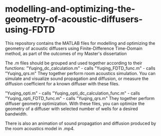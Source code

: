 # modelling-and-optimizing-the-geometry-of-acoustic-diffusers-using-FDTD
This repository contains the MATLAB files for modelling and optimizing the geometry of acoustic diffusers using Finite-Difference Time-Domain method, as part of the outcomes of my Master's dissertation

The .m files should be grouped and used together according to their functions:
"Yuqing_dc_calculation.m" - calls "Yuqing_FDTD_func.m" - calls "Yuqing_qrs.m"
They together perform room acoustics simulation. You can simulate and visualize sound propagation and diffusion, or measure the diffusion coefficient for a known diffuser with these files.

"Yuqing_opti.m" - calls "Yuqing_opti_dc_calculation_func.m" - calls "Yuqing_opti_FDTD_func.m" - calls "Yuqing_qrs.m"
They together perform diffuser geometry optimization. With these files, you can optimize the geometry of a diffuser with selected number of wells for a desired bandwidth.

There is also an animation of sound propagation and diffusion produced by the room acoustics model in .mp4.
